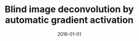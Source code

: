 ---
title: "Blind image deconvolution by automatic gradient activation"
collection: publications
permalink: /publication/Blind
date: 2016-01-01
venue: "CVPR"
city: "GuangZhou"
state: ""
thumbnail: "masktrack.png"
teaser : masktrack.jpg
authors: "Dong Gong, Mingkui Tan, Yanning Zhang, Anton Van den Hengel, Qinfeng Shi"
bibtex: Blind.txt
uri: 
arxiv: https://www.cv-foundation.org/openaccess/content_cvpr_2016/papers/Gong_Blind_Image_Deconvolution_CVPR_2016_paper.pdf
project: 
source:
poster: 
data:
---